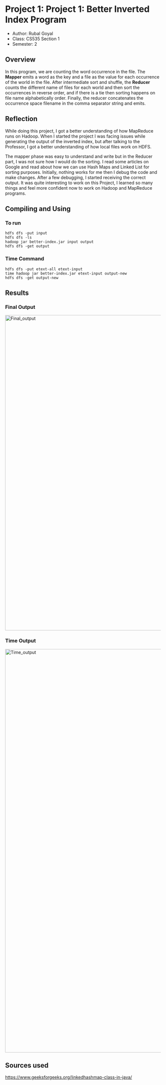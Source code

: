 # Project 1: Project 1: Better Inverted Index Program

* Author: Rubal Goyal
* Class: CS535 Section 1
* Semester: 2

## Overview

In this program, we are counting the word occurrence in the file. The __Mapper__ emits a word as the key and a file as the value for each occurrence of the world in the file. After intermediate sort and shuffle, the __Reducer__ counts the different name of files for each world and then sort the occurrences in reverse order, and if there is a tie then sorting happens on file name alphabetically order. Finally, the reducer concatenates the occurrence space filename in the comma separator string and emits.

## Reflection

While doing this project, I got a better understanding of how MapReduce runs on Hadoop. When I started the project I was facing issues while generating the output of the inverted index, but after talking to the Professor, I got a better understanding of how local files work on HDFS.

The mapper phase was easy to understand and write  but in the Reducer part, I was not sure how I would do the sorting. I read some articles on Google and read about how we can use Hash Maps and Linked List for sorting purposes. Initially, nothing works for me then I debug the code and make changes. After a few debugging, I started receiving the correct output. It was quite interesting to work on this Project, I learned so many things and feel more confident now to work on Hadoop and MapReduce programs.

## Compiling and Using 

### To run
```
hdfs dfs -put input 
hdfs dfs -ls
hadoop jar better-index.jar input output
hdfs dfs -get output
```
### Time Command
```
hdfs dfs -put etext-all etext-input
time hadoop jar better-index.jar etext-input output-new
hdfs dfs -get output-new
```
## Results 

### Final Output

<img width="1016" alt="Final_output" src="https://github.com/cs535-fall23/p1-rubalgoyal/assets/105172154/ed3d7d5c-420a-4ce8-a423-283932dd73c9">


### Time Output

<img width="1300" alt="Time_output" src="https://github.com/cs535-fall23/p1-rubalgoyal/assets/105172154/d9816d11-9254-4c7b-bf31-f7538e56923d">



## Sources used

https://www.geeksforgeeks.org/linkedhashmap-class-in-java/

